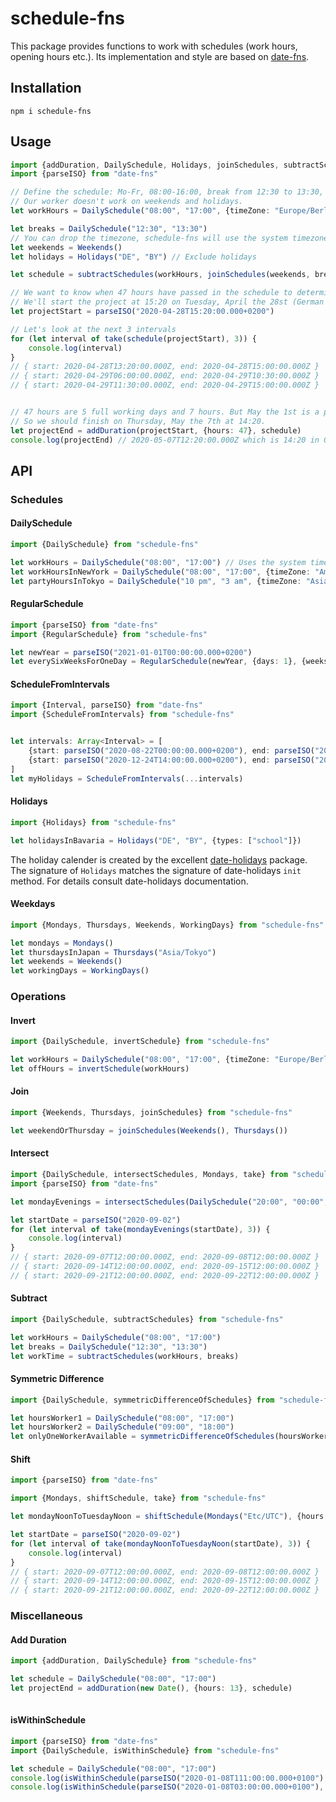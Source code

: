 # schedule-fns

This package provides functions to work with schedules (work hours, opening hours etc.).
Its implementation and style are based on [date-fns](https://github.com/date-fns/date-fns).

## Installation

    npm i schedule-fns
    
## Usage

```typescript
import {addDuration, DailySchedule, Holidays, joinSchedules, subtractSchedules, take, Weekends} from "schedule-fns"
import {parseISO} from "date-fns"

// Define the schedule: Mo-Fr, 08:00-16:00, break from 12:30 to 13:30, German timezone.
// Our worker doesn't work on weekends and holidays.
let workHours = DailySchedule("08:00", "17:00", {timeZone: "Europe/Berlin"})

let breaks = DailySchedule("12:30", "13:30")
// You can drop the timezone, schedule-fns will use the system timezone then
let weekends = Weekends()
let holidays = Holidays("DE", "BY") // Exclude holidays

let schedule = subtractSchedules(workHours, joinSchedules(weekends, breaks, holidays))

// We want to know when 47 hours have passed in the schedule to determine the project deadline
// We'll start the project at 15:20 on Tuesday, April the 28st (German timezone)
let projectStart = parseISO("2020-04-28T15:20:00.000+0200")

// Let's look at the next 3 intervals
for (let interval of take(schedule(projectStart), 3)) {
    console.log(interval)
}
// { start: 2020-04-28T13:20:00.000Z, end: 2020-04-28T15:00:00.000Z }
// { start: 2020-04-29T06:00:00.000Z, end: 2020-04-29T10:30:00.000Z }
// { start: 2020-04-29T11:30:00.000Z, end: 2020-04-29T15:00:00.000Z }


// 47 hours are 5 full working days and 7 hours. But May the 1st is a public holiday in Germany.
// So we should finish on Thursday, May the 7th at 14:20.
let projectEnd = addDuration(projectStart, {hours: 47}, schedule)
console.log(projectEnd) // 2020-05-07T12:20:00.000Z which is 14:20 in German time

```

## API
### Schedules
#### DailySchedule

```typescript
import {DailySchedule} from "schedule-fns"

let workHours = DailySchedule("08:00", "17:00") // Uses the system timezone
let workHoursInNewYork = DailySchedule("08:00", "17:00", {timeZone: "America/New_York"})
let partyHoursInTokyo = DailySchedule("10 pm", "3 am", {timeZone: "Asia/Tokyo", timeFormat: "h a"})
```

#### RegularSchedule
```typescript
import {parseISO} from "date-fns"
import {RegularSchedule} from "schedule-fns"

let newYear = parseISO("2021-01-01T00:00:00.000+0200")
let everySixWeeksForOneDay = RegularSchedule(newYear, {days: 1}, {weeks: 6}) 
```

#### ScheduleFromIntervals

```typescript
import {Interval, parseISO} from "date-fns"
import {ScheduleFromIntervals} from "schedule-fns"


let intervals: Array<Interval> = [
    {start: parseISO("2020-08-22T00:00:00.000+0200"), end: parseISO("2020-08-31T00:00:00.000+0200")},
    {start: parseISO("2020-12-24T14:00:00.000+0200"), end: parseISO("2021-01-08T00:00:00.000+0200")}
]
let myHolidays = ScheduleFromIntervals(...intervals) 
```

#### Holidays
```typescript
import {Holidays} from "schedule-fns"

let holidaysInBavaria = Holidays("DE", "BY", {types: ["school"]}) 
```

The holiday calender is created by the excellent [date-holidays](https://github.com/commenthol/date-holidays) package.
The signature of `Holidays` matches the signature of date-holidays `init` method. For details consult date-holidays documentation.

#### Weekdays
```typescript
import {Mondays, Thursdays, Weekends, WorkingDays} from "schedule-fns"

let mondays = Mondays()
let thursdaysInJapan = Thursdays("Asia/Tokyo")
let weekends = Weekends()
let workingDays = WorkingDays() 
```
### Operations
#### Invert
```typescript
import {DailySchedule, invertSchedule} from "schedule-fns"

let workHours = DailySchedule("08:00", "17:00", {timeZone: "Europe/Berlin"})
let offHours = invertSchedule(workHours) 
```
#### Join
```typescript
import {Weekends, Thursdays, joinSchedules} from "schedule-fns"

let weekendOrThursday = joinSchedules(Weekends(), Thursdays()) 
```

#### Intersect
```typescript
import {DailySchedule, intersectSchedules, Mondays, take} from "schedule-fns"
import {parseISO} from "date-fns"

let mondayEvenings = intersectSchedules(DailySchedule("20:00", "00:00", {timeZone: "Etc/UTC"}), Mondays("Etc/UTC"))

let startDate = parseISO("2020-09-02")
for (let interval of take(mondayEvenings(startDate), 3)) {
    console.log(interval)
}
// { start: 2020-09-07T12:00:00.000Z, end: 2020-09-08T12:00:00.000Z }
// { start: 2020-09-14T12:00:00.000Z, end: 2020-09-15T12:00:00.000Z }
// { start: 2020-09-21T12:00:00.000Z, end: 2020-09-22T12:00:00.000Z } 
```

#### Subtract
```typescript
import {DailySchedule, subtractSchedules} from "schedule-fns"

let workHours = DailySchedule("08:00", "17:00")
let breaks = DailySchedule("12:30", "13:30")
let workTime = subtractSchedules(workHours, breaks) 
```

#### Symmetric Difference
```typescript
import {DailySchedule, symmetricDifferenceOfSchedules} from "schedule-fns"

let hoursWorker1 = DailySchedule("08:00", "17:00")
let hoursWorker2 = DailySchedule("09:00", "18:00")
let onlyOneWorkerAvailable = symmetricDifferenceOfSchedules(hoursWorker1, hoursWorker2) 
```

#### Shift
```typescript
import {parseISO} from "date-fns"

import {Mondays, shiftSchedule, take} from "schedule-fns"

let mondayNoonToTuesdayNoon = shiftSchedule(Mondays("Etc/UTC"), {hours: 12})

let startDate = parseISO("2020-09-02")
for (let interval of take(mondayNoonToTuesdayNoon(startDate), 3)) {
    console.log(interval)
}
// { start: 2020-09-07T12:00:00.000Z, end: 2020-09-08T12:00:00.000Z }
// { start: 2020-09-14T12:00:00.000Z, end: 2020-09-15T12:00:00.000Z }
// { start: 2020-09-21T12:00:00.000Z, end: 2020-09-22T12:00:00.000Z } 
```

### Miscellaneous
#### Add Duration
```typescript
import {addDuration, DailySchedule} from "schedule-fns"

let schedule = DailySchedule("08:00", "17:00")
let projectEnd = addDuration(new Date(), {hours: 13}, schedule)
 
```
#### isWithinSchedule
```typescript
import {parseISO} from "date-fns"
import {DailySchedule, isWithinSchedule} from "schedule-fns"

let schedule = DailySchedule("08:00", "17:00")
console.log(isWithinSchedule(parseISO("2020-01-08T111:00:00.000+0100"), schedule)) // true
console.log(isWithinSchedule(parseISO("2020-01-08T03:00:00.000+0100"), schedule)) // false
 
```
